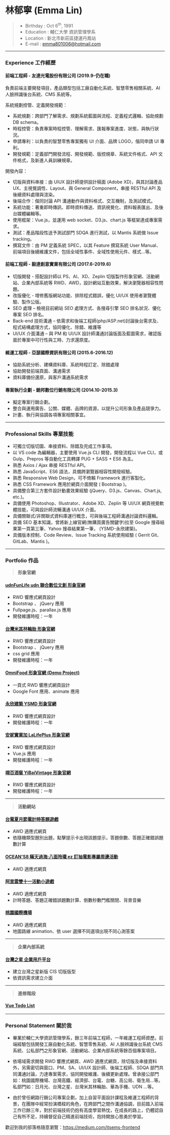 # 林郁寧 (Emma Lin)

> - Birthday : Oct 6<sup>th</sup>, 1991
> - Education : 輔仁大學 資訊管理學系
> - Location : 新北市新莊區捷運丹鳳站
> - E-mail : emma801006@hotmail.com

---

### Experience 工作經歷

#### 前端工程師 - 友達光電股份有限公司 (2019.9-仍在職)

負責前端主要開發項目，產品類型包括工廠自動化系統、智慧零售相關系統、AI 人臉辨識後台系統、CMS 系統等。

系統規劃控管、定義開發規範：

- 系統規劃：跨部門了解需求、規劃系統藍圖與流程、定義程式邏輯、協助規劃 DB schema。
- 時程控管：負責專案時程控管、理解需求、匯報專案進度、狀態，與執行狀況。
- 申請專利：以負責的智慧零售專案獨有 UI 介面、品牌 LOGO，偕同申請 UI 專利。
- 開發規範：定義部門開發流程、開發規範、版控規章、系統文件格式、API 文件格式，及新進人員訓練規章。

開發內容：

- 切版與資料串接：由 UIUX 設計師提供設計稿面 (Adobe XD)，與其討論產品 UX、主視覺調性、Layout、與 General Component，串接 RESTful API 及後續資料處理與渲染。
- 後端合作：偕同討論 API 溝通動作與資料格式、交互機制，及測試模式。
- 系統功能：著重即時傳訊、即時資料傳送、資訊視覺化、資料報表匯出、及後台媒體編輯等。
- 使用框架：Vue.js，並運用 web socket、D3.js、chart.js 等框架達成專案需求。
- 測試：產品階段性送予測試部門 SDQA 進行測試，以 Mantis 系統做 Issue tracking。
- 撰寫文件：由 PM 定義系統 SPEC，以其 Feature 撰寫系統 User Manual、前端項目後續維護文件，包括全域性事件、全域性使用元件、樣式…等。

#### 前端工程師 - 毅達創意實業有限公司 (2017.6-2019.6)

- 切版開發 - 搭配設計師以 PS、AI、XD、Zeplin 切版製作形象官網、活動網站、企業內部系統等 RWD、AWD，設計網站互動效果，解決瀏覽器相容性問題。
- 改版優化 - 增修舊版網站功能、排除程式錯誤，優化 UI/UX 使用者瀏覽體驗、製作公版。
- SEO 處理 – 檢視目前網站 SEO 處理方式、各搜尋引擎 SEO 排名狀況、優化專案 SEO 排名。
- Back-end 技術溝通 – 依需求和後端工程師(php/ASP.net)討論後台需求及、程式結構處理方式，協同優化、除錯、維護等
- UI/UX 介面溝通 – 與 PM 和 UI/UX 設計師溝通討論版面及藍圖需求，確認版面於專案中可行性與工時、力求還原度。

#### 維運工程師 - 亞瑟國際資訊有限公司 (2015.6-2016.12)

- 協助系統分析、建構資料庫、系統時程訂定、除錯處理
- 協助開發前端頁面、溝通需求
- 資料庫備份還原，與客戶溝通系統需求

#### 專案執行企劃 - 銷邦數位行銷有限公司 (2014.10-2015.3)

- 擬定專案行銷企劃。
- 整合與運用廣告、公關、媒體、品牌的資源，以提升公司形象及產品競爭力。
- 計畫、執行與協調各項專案相關事宜。

---

### Professional Skills 專業技能

- 可獨立切版切圖、串接資料、除錯及完成工作事項。
- 以 VS code 為編輯器，主要使用 Vue.js CLI 開發，開發流程以 Vue CLI，或 Gulp、Prepros 等自動化工具轉譯 PUG + SASS + ES6 為主。
- 熟悉 Axios / Ajax 串接 RESTful API。
- 熟悉 JavaScript、ES6 語法，具備跨瀏覽器相容性開發經驗。
- 熟悉 Responsive Web Design，可不倚賴 Framework 進行客製化。
- 熟悉 CSS Framework 應用於網頁介面開發 ( Bootstrap )。
- 具備整合第三方套件設計動畫效果經驗 (jQuery、D3.js、Canvas、Chart.js, etc.)。
- 具備使用 Photoshop、Illustrator、Adobe XD、Zeplin 等 UI/UX 網頁視覺軟體技能，可與設計師流暢溝通 UI/UX 介面。
- 具備關聯式/非關聯式資料庫運行概念，可與後端工程師溝通討論資料邏輯。
- 具備 SEO 基本知識，曾將新上線官網(無購買廣告關鍵字)拉至 Google 搜尋結果第一頁第三筆、Yahoo 搜尋結果第一筆， (YSMD-永欣建築)。
- 具備版本控制、Code Review、Issue Tracking 系統使用經驗 ( Gerrit Git、GitLab、Mantis )。

---

### Portfolio 作品

> **形象官網**

#### [udnFunLife udn 聯合數位文創 形象官網](http://bit.ly/udnFunLifeDemo)

- RWD 響應式網頁設計
- Bootstrap 、 jQuery 應用
- Fullpage.js、parallax.js 應用
- 開發維護時程：一年

#### [台灣米其林輪胎 形象官網](http://bit.ly/TaiwanMichelin)

- RWD 響應式網頁設計
- Bootstrap 、 jQuery 應用
- css grid 應用
- 開發維護時程：一年

#### [OmniFood 形象官網 (Demo Project)](http://bit.ly/OmniFoodDemo)

- 一頁式 RWD 響應式網頁設計
- Google Font 應用、animate 應用

#### [永欣建築 YSMD 形象官網](http://bit.ly/YSMDSHOWA)

- RWD 響應式網頁設計
- 開發維護時程：一年

#### [安妮實業加 LaLifePlus 形象官網](http://bit.ly/lalifeplus)

- RWD 響應式網頁設計
- Vue.js 應用
- 開發維護時程：一年

#### [翊百酒窖 YiBaiVintage 形象官網](http://bit.ly/YiBaiVintage)

- RWD 響應式網頁設計
- 開發維護時程：一年

---

> **活動網站**

#### [台電夏月節電計時答題遊戲](http://bit.ly/SpGame)

- AWD 適應式網頁
- 依隨機類型題別出題，點擊提示卡出現該題提示，答題倒數、答題正確錯誤題數計算

#### [OCEAN'S8 瞞天過海:八面玲瓏 ez 訂抽電影專屬周邊活動](http://bit.ly/o8Demo)

- AWD 適應式網頁

#### [阿里雲雙十一活動小遊戲](http://bit.ly/AlibabaCloudDemo)

- AWD 適應式網頁
- 計時答題、答題正確錯誤題數計算、倒數秒數門檻關閉、背景音樂

#### [桃園國際機場](http://bit.ly/TaoyuanAirport)

- AWD 適應式網頁
- 地圖路線 animation、依 user 選擇不同選項出現不同心測答案

---

> **企業內部系統**

#### [台灣之星 企業用戶平台](http://bit.ly/TstarEnterprise)

- 建立台灣之星新版 CIS 切版版型
- 依資訊需求建立介面

---

> **進修階段**

#### [Vue Todo List](http://bit.ly/VueTodo)

---

### Personal Statement 關於我

- 畢業於輔仁大學資訊管理學系，餘三年前端工程師，一年維運工程師資歷。前端經驗包括開發工廠自動化系統、智慧零售系統、AI 人臉辨識後台系統 CMS 系統、公私部門之形象官網、活動網站、企業內部系統等餘百個專案項目。

- 依場域需求開發 RWD 響應式網頁、AWD 適應式網頁，除切版及串接資料外，另需密切與窗口、PM、SA、UI/UX 設計師、後端工程師、SDQA 部門共同溝通討論，力達專案需求，協同開發維護、後續更新處理。曾承接公部門如：桃園國際機場、台灣高鐵、經濟部、台電、台糖、高公局、衛生局…等。私部門如：日月光、台灣之星、台灣米其林輪胎、華為手機、UDN …等。

- 由於曾任網路行銷公司專案企劃，加上自習平面設計課程及維運工程師的背景，在團隊中經常扮演橋樑的角色，在跨部門之間作溝通協調，目前踏入前端工作已餘三年，對於前端技術仍抱有高度學習熱忱，在成長的路上，仍體認自己有所不足，持續督促自己精進前端技術，抱持開放心態勇於學習。

歡迎到我的部落格隨意瀏覽：https://medium.com/itsems-frontend
